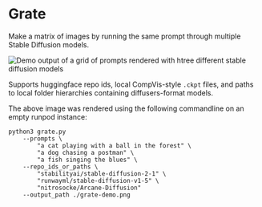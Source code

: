# Grate

Make a matrix of images by running the same prompt through multiple Stable Diffusion models. 

![Demo output of a grid of prompts rendered with htree different stable diffusion models](grate-demo.png)

Supports huggingface repo ids, local CompVis-style `.ckpt` files, and paths to local folder hierarchies containing diffusers-format models. 

The above image was rendered using the following commandline on an empty runpod instance:

```commandline
python3 grate.py 
    --prompts \
        "a cat playing with a ball in the forest" \
        "a dog chasing a postman" \
        "a fish singing the blues" \
    --repo_ids_or_paths \
        "stabilityai/stable-diffusion-2-1" \
        "runwayml/stable-diffusion-v1-5" \
        "nitrosocke/Arcane-Diffusion" 
    --output_path ./grate-demo.png
```

